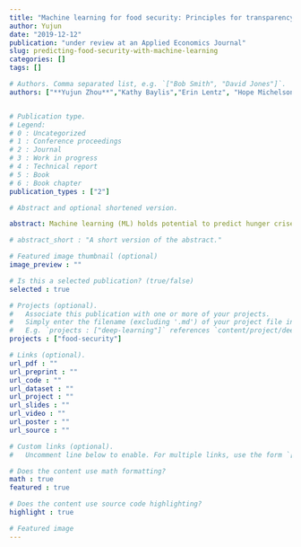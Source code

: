 ```yaml
---
title: "Machine learning for food security: Principles for transparency and usability"
author: Yujun
date: "2019-12-12"
publication: "under review at an Applied Economics Journal"
slug: predicting-food-security-with-machine-learning
categories: []
tags: []

# Authors. Comma separated list, e.g. `["Bob Smith", "David Jones"]`.
authors: ["**Yujun Zhou**","Kathy Baylis","Erin Lentz", "Hope Michelson","Chungmann Kim"]


# Publication type.
# Legend:
# 0 : Uncategorized
# 1 : Conference proceedings
# 2 : Journal
# 3 : Work in progress
# 4 : Technical report
# 5 : Book
# 6 : Book chapter
publication_types : ["2"]

# Abstract and optional shortened version.

abstract: Machine learning (ML) holds potential to predict hunger crises before they occur.  Yet, ML models embed crucial choices that affect their utility.  We develop a prototype model to predict food insecurity across three countries in sub-Saharan Africa.  Readily available data on prices, assets and weather all influence our model predictions.  Our model obtains 55-84% accuracy, substantially outperforming a logit and ML models using only time and location.  We highlight key principles for transparency and demonstrate how modeling choices between recall and accuracy can be tailored to policy-maker needs.  Our work provides a path for future modeling efforts in this area.

# abstract_short : "A short version of the abstract."

# Featured image thumbnail (optional)
image_preview : ""

# Is this a selected publication? (true/false)
selected : true

# Projects (optional).
#   Associate this publication with one or more of your projects.
#   Simply enter the filename (excluding '.md') of your project file in `content/project/`.
#   E.g. `projects : ["deep-learning"]` references `content/project/deep-learning.md`.
projects : ["food-security"]

# Links (optional).
url_pdf : ""
url_preprint : ""
url_code : ""
url_dataset : ""
url_project : ""
url_slides : ""
url_video : ""
url_poster : ""
url_source : ""

# Custom links (optional).
#   Uncomment line below to enable. For multiple links, use the form `[{...}, {...}, {...}]`.

# Does the content use math formatting?
math : true
featured : true

# Does the content use source code highlighting?
highlight : true

# Featured image
---
```

